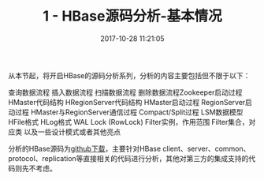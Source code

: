 ﻿---
title: 1 - HBase源码分析-基本情况
date: 2017-10-28 11:21:05
tags:
    - HBase
    - Hbase源码分析系列
---

从本节起，将开启HBase的源码分析系列，分析的内容主要包括但不限于以下：
<!--more-->
> 
查询数据流程
插入数据流程
扫描数据流程
删除数据流程Zookeeper启动过程
HMaster代码结构
HRegionServer代码结构
HMaster启动过程
RegionServer启动过程
HMaster与RegionServer通信过程
Compact/Split过程
LSM数据模型
HFile格式
HLog格式
WAL
Lock (RowLock)
Filter实例，作用范围
Filter集合，对应类
以及一些设计模式或者其他亮点

分析的HBase源码为[github下载][1]，主要针对HBase client、server、common、protocol、replication等直接相关的代码进行分析，其他对第三方的集成支持的代码则先不考虑。


  [1]: https://github.com/apache/hbase/